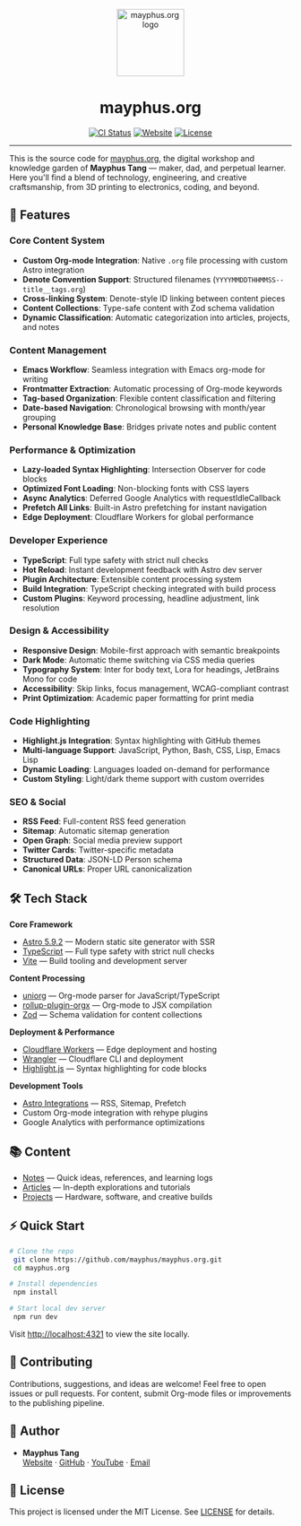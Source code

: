 <p align="center">
  <img src="https://mayphus.org/favicon.svg" alt="mayphus.org logo" width="120" />
</p>

<h1 align="center">mayphus.org</h1>

<p align="center">
  <a href="https://github.com/mayphus/mayphus.org/actions/workflows/ci.yml"><img src="https://github.com/mayphus/mayphus.org/actions/workflows/ci.yml/badge.svg" alt="CI Status"></a>
  <a href="https://mayphus.org/"><img src="https://img.shields.io/website?url=https%3A%2F%2Fmayphus.org" alt="Website"></a>
  <a href="https://github.com/mayphus/mayphus.org/blob/main/LICENSE"><img src="https://img.shields.io/github/license/mayphus/mayphus.org" alt="License"></a>
</p>

---

This is the source code for [mayphus.org](https://mayphus.org/), the digital workshop and knowledge garden of <strong>Mayphus Tang</strong> — maker, dad, and perpetual learner. Here you'll find a blend of technology, engineering, and creative craftsmanship, from 3D printing to electronics, coding, and beyond.

## 🚀 Features

### **Core Content System**
- **Custom Org-mode Integration**: Native `.org` file processing with custom Astro integration
- **Denote Convention Support**: Structured filenames (`YYYYMMDDTHHMMSS--title__tags.org`)
- **Cross-linking System**: Denote-style ID linking between content pieces
- **Content Collections**: Type-safe content with Zod schema validation
- **Dynamic Classification**: Automatic categorization into articles, projects, and notes

### **Content Management**
- **Emacs Workflow**: Seamless integration with Emacs org-mode for writing
- **Frontmatter Extraction**: Automatic processing of Org-mode keywords
- **Tag-based Organization**: Flexible content classification and filtering
- **Date-based Navigation**: Chronological browsing with month/year grouping
- **Personal Knowledge Base**: Bridges private notes and public content

### **Performance & Optimization**
- **Lazy-loaded Syntax Highlighting**: Intersection Observer for code blocks
- **Optimized Font Loading**: Non-blocking fonts with CSS layers
- **Async Analytics**: Deferred Google Analytics with requestIdleCallback
- **Prefetch All Links**: Built-in Astro prefetching for instant navigation
- **Edge Deployment**: Cloudflare Workers for global performance

### **Developer Experience**
- **TypeScript**: Full type safety with strict null checks
- **Hot Reload**: Instant development feedback with Astro dev server
- **Plugin Architecture**: Extensible content processing system
- **Build Integration**: TypeScript checking integrated with build process
- **Custom Plugins**: Keyword processing, headline adjustment, link resolution

### **Design & Accessibility**
- **Responsive Design**: Mobile-first approach with semantic breakpoints
- **Dark Mode**: Automatic theme switching via CSS media queries
- **Typography System**: Inter for body text, Lora for headings, JetBrains Mono for code
- **Accessibility**: Skip links, focus management, WCAG-compliant contrast
- **Print Optimization**: Academic paper formatting for print media

### **Code Highlighting**
- **Highlight.js Integration**: Syntax highlighting with GitHub themes
- **Multi-language Support**: JavaScript, Python, Bash, CSS, Lisp, Emacs Lisp
- **Dynamic Loading**: Languages loaded on-demand for performance
- **Custom Styling**: Light/dark theme support with custom overrides

### **SEO & Social**
- **RSS Feed**: Full-content RSS feed generation
- **Sitemap**: Automatic sitemap generation
- **Open Graph**: Social media preview support
- **Twitter Cards**: Twitter-specific metadata
- **Structured Data**: JSON-LD Person schema
- **Canonical URLs**: Proper URL canonicalization

## 🛠️ Tech Stack

**Core Framework**
- [Astro 5.9.2](https://astro.build) — Modern static site generator with SSR
- [TypeScript](https://www.typescriptlang.org/) — Full type safety with strict null checks
- [Vite](https://vitejs.dev/) — Build tooling and development server

**Content Processing**
- [uniorg](https://github.com/rasendubi/uniorg) — Org-mode parser for JavaScript/TypeScript
- [rollup-plugin-orgx](https://www.npmjs.com/package/rollup-plugin-orgx) — Org-mode to JSX compilation
- [Zod](https://zod.dev/) — Schema validation for content collections

**Deployment & Performance**
- [Cloudflare Workers](https://workers.cloudflare.com/) — Edge deployment and hosting
- [Wrangler](https://developers.cloudflare.com/workers/wrangler/) — Cloudflare CLI and deployment
- [Highlight.js](https://highlightjs.org/) — Syntax highlighting for code blocks

**Development Tools**
- [Astro Integrations](https://docs.astro.build/en/guides/integrations-guide/) — RSS, Sitemap, Prefetch
- Custom Org-mode integration with rehype plugins
- Google Analytics with performance optimizations

## 📚 Content

- [Notes](https://mayphus.org/notes/) — Quick ideas, references, and learning logs
- [Articles](https://mayphus.org/articles/) — In-depth explorations and tutorials
- [Projects](https://mayphus.org/projects/) — Hardware, software, and creative builds

## ⚡ Quick Start

```bash
# Clone the repo
 git clone https://github.com/mayphus/mayphus.org.git
 cd mayphus.org

# Install dependencies
 npm install

# Start local dev server
 npm run dev
```

Visit [http://localhost:4321](http://localhost:4321) to view the site locally.

## 🤝 Contributing

Contributions, suggestions, and ideas are welcome! Feel free to open issues or pull requests. For content, submit Org-mode files or improvements to the publishing pipeline.

## 👤 Author

- **Mayphus Tang**  
  [Website](https://mayphus.org) · [GitHub](https://github.com/mayphus) · [YouTube](https://youtube.com/@mayphustang) · [Email](mailto:tangmeifa@gmail.com)

## 📝 License

This project is licensed under the MIT License. See [LICENSE](LICENSE) for details.
